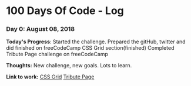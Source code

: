 # 100 Days Of Code - Log

### Day 0: August 08, 2018

**Today's Progress**: Started the challenge. Prepared the gitHub, twitter and did finished on freeCodeCamp CSS Grid section(finished)
                      Completed Tribute Page challenge on freeCodeCamp

**Thoughts:** New challenge, new goals. Lots to learn. 

**Link to work:** [CSS Grid](https://learn.freecodecamp.org/responsive-web-design/css-grid)
                  [Tribute Page](https://codepen.io/CromixPT/pen/MBPLOV)
